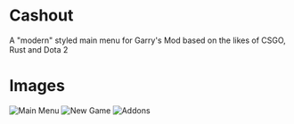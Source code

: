 # Cashout
A "modern" styled main menu for Garry's Mod based on the likes of CSGO, Rust and Dota 2

# Images

![Main Menu](https://i.imgur.com/ujODsxo.png)
![New Game](https://i.imgur.com/LOR2mxe.png)
![Addons](https://i.imgur.com/CxfHiAP.png)
